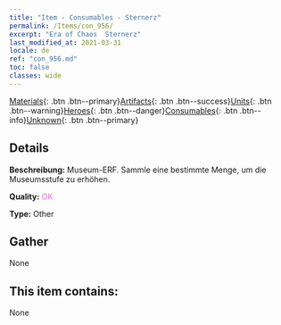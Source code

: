 ```yaml
---
title: "Item - Consumables - Sternerz"
permalink: /Items/con_956/
excerpt: "Era of Chaos  Sternerz"
last_modified_at: 2021-03-31
locale: de
ref: "con_956.md"
toc: false
classes: wide
---
```

 [Materials](/de/Items/){: .btn .btn--primary}[Artifacts](/de/Items/Artifacts/){: .btn .btn--success}[Units](/de/Items/Units/){: .btn .btn--warning}[Heroes](/de/Items/Heroes/){: .btn .btn--danger}[Consumables](/de/Items/Consumables/){: .btn .btn--info}[Unknown](/de/Items/Unknown/){: .btn .btn--primary}

## Details
 **Beschreibung:** Museum-ERF. Sammle eine bestimmte Menge, um die Museumsstufe zu erhöhen.

 **Quality:** <span style="color: #DA70D6">OK</span>

 **Type:** Other

## Gather

  None

## This item contains:

  None

